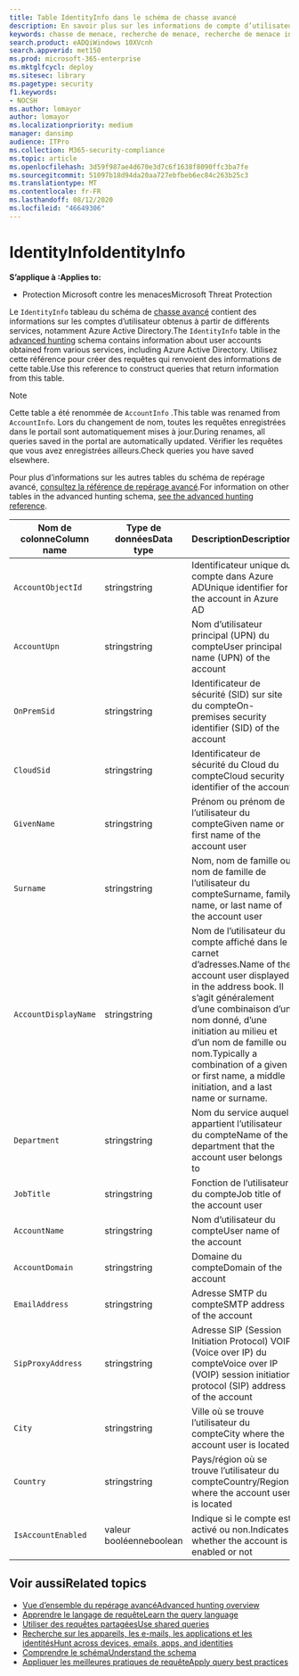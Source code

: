 ```yaml
---
title: Table IdentityInfo dans le schéma de chasse avancé
description: En savoir plus sur les informations de compte d’utilisateur dans la table IdentityInfo du schéma de chasse avancé
keywords: chasse de menace, recherche de menace, recherche de menace informatique, protection contre les menaces Microsoft, Microsoft 365, MTP, M365, recherche, requête, télémétrie, référence de schéma, Kusto, table, colonne, type de données, description, AccountInfo, IdentityInfo, compte
search.product: eADQiWindows 10XVcnh
search.appverid: met150
ms.prod: microsoft-365-enterprise
ms.mktglfcycl: deploy
ms.sitesec: library
ms.pagetype: security
f1.keywords:
- NOCSH
ms.author: lomayor
author: lomayor
ms.localizationpriority: medium
manager: dansimp
audience: ITPro
ms.collection: M365-security-compliance
ms.topic: article
ms.openlocfilehash: 3d59f987ae4d670e3d7c6f1638f8090ffc3ba7fe
ms.sourcegitcommit: 51097b18d94da20aa727ebfbeb6ec84c263b25c3
ms.translationtype: MT
ms.contentlocale: fr-FR
ms.lasthandoff: 08/12/2020
ms.locfileid: "46649306"
---
```

# <a name="identityinfo"></a><span data-ttu-id="21ff3-104">IdentityInfo</span><span class="sxs-lookup"><span data-stu-id="21ff3-104">IdentityInfo</span></span>

<span data-ttu-id="21ff3-105">**S’applique à :**</span><span class="sxs-lookup"><span data-stu-id="21ff3-105">**Applies to:**</span></span>
- <span data-ttu-id="21ff3-106">Protection Microsoft contre les menaces</span><span class="sxs-lookup"><span data-stu-id="21ff3-106">Microsoft Threat Protection</span></span>

<span data-ttu-id="21ff3-107">Le `IdentityInfo` tableau du schéma de [chasse avancé](advanced-hunting-overview.md) contient des informations sur les comptes d’utilisateur obtenus à partir de différents services, notamment Azure Active Directory.</span><span class="sxs-lookup"><span data-stu-id="21ff3-107">The `IdentityInfo` table in the [advanced hunting](advanced-hunting-overview.md) schema contains information about user accounts obtained from various services, including Azure Active Directory.</span></span> <span data-ttu-id="21ff3-108">Utilisez cette référence pour créer des requêtes qui renvoient des informations de cette table.</span><span class="sxs-lookup"><span data-stu-id="21ff3-108">Use this reference to construct queries that return information from this table.</span></span>

>[!NOTE]
><span data-ttu-id="21ff3-109">Cette table a été renommée de `AccountInfo` .</span><span class="sxs-lookup"><span data-stu-id="21ff3-109">This table was renamed from `AccountInfo`.</span></span> <span data-ttu-id="21ff3-110">Lors du changement de nom, toutes les requêtes enregistrées dans le portail sont automatiquement mises à jour.</span><span class="sxs-lookup"><span data-stu-id="21ff3-110">During renames, all queries saved in the portal are automatically updated.</span></span> <span data-ttu-id="21ff3-111">Vérifier les requêtes que vous avez enregistrées ailleurs.</span><span class="sxs-lookup"><span data-stu-id="21ff3-111">Check queries you have saved elsewhere.</span></span>

<span data-ttu-id="21ff3-112">Pour plus d’informations sur les autres tables du schéma de repérage avancé, [consultez la référence de repérage avancé](advanced-hunting-schema-tables.md).</span><span class="sxs-lookup"><span data-stu-id="21ff3-112">For information on other tables in the advanced hunting schema, [see the advanced hunting reference](advanced-hunting-schema-tables.md).</span></span>

| <span data-ttu-id="21ff3-113">Nom de colonne</span><span class="sxs-lookup"><span data-stu-id="21ff3-113">Column name</span></span> | <span data-ttu-id="21ff3-114">Type de données</span><span class="sxs-lookup"><span data-stu-id="21ff3-114">Data type</span></span> | <span data-ttu-id="21ff3-115">Description</span><span class="sxs-lookup"><span data-stu-id="21ff3-115">Description</span></span> |
|-------------|-----------|-------------|
| `AccountObjectId` | <span data-ttu-id="21ff3-116">string</span><span class="sxs-lookup"><span data-stu-id="21ff3-116">string</span></span> | <span data-ttu-id="21ff3-117">Identificateur unique du compte dans Azure AD</span><span class="sxs-lookup"><span data-stu-id="21ff3-117">Unique identifier for the account in Azure AD</span></span> |
| `AccountUpn` | <span data-ttu-id="21ff3-118">string</span><span class="sxs-lookup"><span data-stu-id="21ff3-118">string</span></span> | <span data-ttu-id="21ff3-119">Nom d’utilisateur principal (UPN) du compte</span><span class="sxs-lookup"><span data-stu-id="21ff3-119">User principal name (UPN) of the account</span></span> |
| `OnPremSid` | <span data-ttu-id="21ff3-120">string</span><span class="sxs-lookup"><span data-stu-id="21ff3-120">string</span></span> | <span data-ttu-id="21ff3-121">Identificateur de sécurité (SID) sur site du compte</span><span class="sxs-lookup"><span data-stu-id="21ff3-121">On-premises security identifier (SID) of the account</span></span> |
| `CloudSid` | <span data-ttu-id="21ff3-122">string</span><span class="sxs-lookup"><span data-stu-id="21ff3-122">string</span></span> | <span data-ttu-id="21ff3-123">Identificateur de sécurité du Cloud du compte</span><span class="sxs-lookup"><span data-stu-id="21ff3-123">Cloud security identifier of the account</span></span> |
| `GivenName` | <span data-ttu-id="21ff3-124">string</span><span class="sxs-lookup"><span data-stu-id="21ff3-124">string</span></span> | <span data-ttu-id="21ff3-125">Prénom ou prénom de l’utilisateur du compte</span><span class="sxs-lookup"><span data-stu-id="21ff3-125">Given name or first name of the account user</span></span> |
| `Surname` | <span data-ttu-id="21ff3-126">string</span><span class="sxs-lookup"><span data-stu-id="21ff3-126">string</span></span> | <span data-ttu-id="21ff3-127">Nom, nom de famille ou nom de famille de l’utilisateur du compte</span><span class="sxs-lookup"><span data-stu-id="21ff3-127">Surname, family name, or last name of the account user</span></span> |
| `AccountDisplayName` | <span data-ttu-id="21ff3-128">string</span><span class="sxs-lookup"><span data-stu-id="21ff3-128">string</span></span> | <span data-ttu-id="21ff3-129">Nom de l’utilisateur du compte affiché dans le carnet d’adresses.</span><span class="sxs-lookup"><span data-stu-id="21ff3-129">Name of the account user displayed in the address book.</span></span> <span data-ttu-id="21ff3-130">Il s’agit généralement d’une combinaison d’un nom donné, d’une initiation au milieu et d’un nom de famille ou nom.</span><span class="sxs-lookup"><span data-stu-id="21ff3-130">Typically a combination of a given or first name, a middle initiation, and a last name or surname.</span></span> |
| `Department` | <span data-ttu-id="21ff3-131">string</span><span class="sxs-lookup"><span data-stu-id="21ff3-131">string</span></span> | <span data-ttu-id="21ff3-132">Nom du service auquel appartient l’utilisateur du compte</span><span class="sxs-lookup"><span data-stu-id="21ff3-132">Name of the department that the account user belongs to</span></span> |
| `JobTitle` | <span data-ttu-id="21ff3-133">string</span><span class="sxs-lookup"><span data-stu-id="21ff3-133">string</span></span> | <span data-ttu-id="21ff3-134">Fonction de l’utilisateur du compte</span><span class="sxs-lookup"><span data-stu-id="21ff3-134">Job title of the account user</span></span> |
| `AccountName` | <span data-ttu-id="21ff3-135">string</span><span class="sxs-lookup"><span data-stu-id="21ff3-135">string</span></span> | <span data-ttu-id="21ff3-136">Nom d’utilisateur du compte</span><span class="sxs-lookup"><span data-stu-id="21ff3-136">User name of the account</span></span> |
| `AccountDomain` | <span data-ttu-id="21ff3-137">string</span><span class="sxs-lookup"><span data-stu-id="21ff3-137">string</span></span> | <span data-ttu-id="21ff3-138">Domaine du compte</span><span class="sxs-lookup"><span data-stu-id="21ff3-138">Domain of the account</span></span> |
| `EmailAddress` | <span data-ttu-id="21ff3-139">string</span><span class="sxs-lookup"><span data-stu-id="21ff3-139">string</span></span> | <span data-ttu-id="21ff3-140">Adresse SMTP du compte</span><span class="sxs-lookup"><span data-stu-id="21ff3-140">SMTP address of the account</span></span> |
| `SipProxyAddress` | <span data-ttu-id="21ff3-141">string</span><span class="sxs-lookup"><span data-stu-id="21ff3-141">string</span></span> | <span data-ttu-id="21ff3-142">Adresse SIP (Session Initiation Protocol) VOIP (Voice over IP) du compte</span><span class="sxs-lookup"><span data-stu-id="21ff3-142">Voice over IP (VOIP) session initiation protocol (SIP) address of the account</span></span> |
| `City` | <span data-ttu-id="21ff3-143">string</span><span class="sxs-lookup"><span data-stu-id="21ff3-143">string</span></span> | <span data-ttu-id="21ff3-144">Ville où se trouve l’utilisateur du compte</span><span class="sxs-lookup"><span data-stu-id="21ff3-144">City where the account user is located</span></span> |
| `Country` | <span data-ttu-id="21ff3-145">string</span><span class="sxs-lookup"><span data-stu-id="21ff3-145">string</span></span> | <span data-ttu-id="21ff3-146">Pays/région où se trouve l’utilisateur du compte</span><span class="sxs-lookup"><span data-stu-id="21ff3-146">Country/Region where the account user is located</span></span> |
| `IsAccountEnabled` | <span data-ttu-id="21ff3-147">valeur booléenne</span><span class="sxs-lookup"><span data-stu-id="21ff3-147">boolean</span></span> | <span data-ttu-id="21ff3-148">Indique si le compte est activé ou non.</span><span class="sxs-lookup"><span data-stu-id="21ff3-148">Indicates whether the account is enabled or not</span></span> |

## <a name="related-topics"></a><span data-ttu-id="21ff3-149">Voir aussi</span><span class="sxs-lookup"><span data-stu-id="21ff3-149">Related topics</span></span>
- [<span data-ttu-id="21ff3-150">Vue d’ensemble du repérage avancé</span><span class="sxs-lookup"><span data-stu-id="21ff3-150">Advanced hunting overview</span></span>](advanced-hunting-overview.md)
- [<span data-ttu-id="21ff3-151">Apprendre le langage de requête</span><span class="sxs-lookup"><span data-stu-id="21ff3-151">Learn the query language</span></span>](advanced-hunting-query-language.md)
- [<span data-ttu-id="21ff3-152">Utiliser des requêtes partagées</span><span class="sxs-lookup"><span data-stu-id="21ff3-152">Use shared queries</span></span>](advanced-hunting-shared-queries.md)
- [<span data-ttu-id="21ff3-153">Recherche sur les appareils, les e-mails, les applications et les identités</span><span class="sxs-lookup"><span data-stu-id="21ff3-153">Hunt across devices, emails, apps, and identities</span></span>](advanced-hunting-query-emails-devices.md)
- [<span data-ttu-id="21ff3-154">Comprendre le schéma</span><span class="sxs-lookup"><span data-stu-id="21ff3-154">Understand the schema</span></span>](advanced-hunting-schema-tables.md)
- [<span data-ttu-id="21ff3-155">Appliquer les meilleures pratiques de requête</span><span class="sxs-lookup"><span data-stu-id="21ff3-155">Apply query best practices</span></span>](advanced-hunting-best-practices.md)
